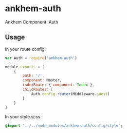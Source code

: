 # ankhem-auth
Ankhem Component: Auth


## Usage


In your route config:
```javascript
var Auth = require('ankhem-auth')

module.exports = [
	{
		path: '/',
		component: Master,
		indexRoute: { component: Index },
		childRoutes: [
			Auth.config.router(Middleware.guest)
		]
	}
]
```

In your style.scss : 
```sass
@import '../../node_modules/ankhem-auth/config/style';
```
